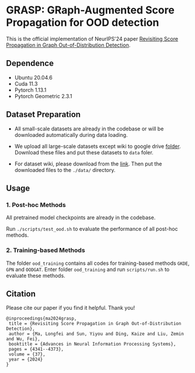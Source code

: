 # GRASP: GRaph-Augmented Score Propagation for OOD detection
This is the official implementation of NeurIPS'24 paper [Revisiting Score Propagation in Graph Out-of-Distribution Detection](https://openreview.net/forum?id=jb5qN3212b).


## Dependence

- Ubuntu 20.04.6
- Cuda 11.3
- Pytorch 1.13.1
- Pytorch Geometric 2.3.1

## Dataset Preparation

- All small-scale datasets are already in the codebase or will be downloaded automatically during data loading.
- We upload all large-scale datasets except wiki to google drive [folder](https://drive.google.com/drive/folders/1gtLkgLMgSz9xrO8GG0rzUzyhrL60npX4?usp=sharing). Download these files and put these datasets to `data` foler.

- For dataset wiki, please download from the [link](https://www.kaggle.com/datasets/baimaxishi/large-scale-heterophily-graph-dataset-of-grasp). Then put the downloaded files to the `./data/` directory.

## Usage

### 1. Post-hoc Methods

All pretrained model checkpoints are already in the codebase. 

Run `./scripts/test_ood.sh` to evaluate the performance of all post-hoc methods. 

  
### 2. Training-based Methods

The folder `ood_training` contains all codes for training-based methods `GKDE`, `GPN` and `OODGAT`. Enter folder `ood_training` and run `scripts/run.sh` to evaluate these methods.

## Citation

Please cite our paper if you find it helpful. Thank you!
```
@inproceedings{ma2024grasp,
 title = {Revisiting Score Propagation in Graph Out-of-Distribution Detection},
 author = {Ma, Longfei and Sun, Yiyou and Ding, Kaize and Liu, Zemin and Wu, Fei},
 booktitle = {Advances in Neural Information Processing Systems},
 pages = {4341--4373},
 volume = {37},
 year = {2024}
}
```
